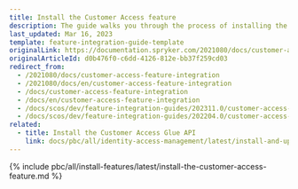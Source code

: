 ```yaml
---
title: Install the Customer Access feature
description: The guide walks you through the process of installing the Customer Access feature in the project.
last_updated: Mar 16, 2023
template: feature-integration-guide-template
originalLink: https://documentation.spryker.com/2021080/docs/customer-access-feature-integration
originalArticleId: d0b476f0-c6dd-4126-812e-bb37f259cd03
redirect_from:
  - /2021080/docs/customer-access-feature-integration
  - /2021080/docs/en/customer-access-feature-integration
  - /docs/customer-access-feature-integration
  - /docs/en/customer-access-feature-integration
  - /docs/scos/dev/feature-integration-guides/202311.0/customer-access-feature-integration.html
  - /docs/scos/dev/feature-integration-guides/202204.0/customer-access-feature-integration.html
related:
  - title: Install the Customer Access Glue API
    link: docs/pbc/all/identity-access-management/latest/install-and-upgrade/install-the-customer-access-glue-api.html
---
```


{% include pbc/all/install-features/latest/install-the-customer-access-feature.md %} <!-- To edit, see /_includes/pbc/all/install-features/202311.0/install-the-customer-access-feature.md -->
